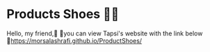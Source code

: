 # Products Shoes 👟👞
Hello, my friend,🙂 
📍you can view Tapsi's website with the link below
🔗https://morsalashrafi.github.io/ProductShoes/
